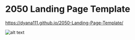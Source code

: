 # 2050 Landing Page Template
https://dyana111.github.io/2050-Landing-Page-Template/


![alt text](https://github.com/Dyana111/2050-Landing-Page-Template/blob/main/screen-shot.png)
